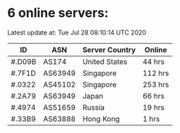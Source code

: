 # 6 online servers:

Latest update at: Tue Jul 28 08:10:14 UTC 2020

| ID | ASN | Server Country | Online |
| -- | --- | -------------- | ------ |
| #.D09B | AS174 | United States | 44 hrs |
| #.7F1D | AS63949 | Singapore | 112 hrs |
| #.0322 | AS45102 | Singapore | 253 hrs |
| #.2A79 | AS63949 | Japan | 66 hrs |
| #.4974 | AS51659 | Russia | 19 hrs |
| #.33B9 | AS63888 | Hong Kong | 1 hrs |

